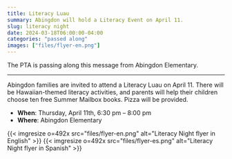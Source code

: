 ```yaml
---
title: Literacy Luau
summary: Abingdon will hold a Literacy Event on April 11.
slug: literacy night
date: 2024-03-18T06:00:00-04:00
categories: "passed along"
images: ["files/flyer-en.png"]
---
```


The PTA is passing along this message from Abingdon Elementary.

---

Abingdon families are invited to attend a Literacy Luau on April 11. There will be Hawaiian-themed literacy activities, and parents will help their children choose ten free Summer Mailbox books. Pizza will be provided.

- **When**: Thursday, April 11th, 6:30 pm – 8:00 pm
- **Where**: Abingdon Elementary

{{< imgresize o=492x src="files/flyer-en.png" alt="Literacy Night flyer in English" >}}
{{< imgresize o=492x src="files/flyer-es.png" alt="Literacy Night flyer in Spanish" >}}